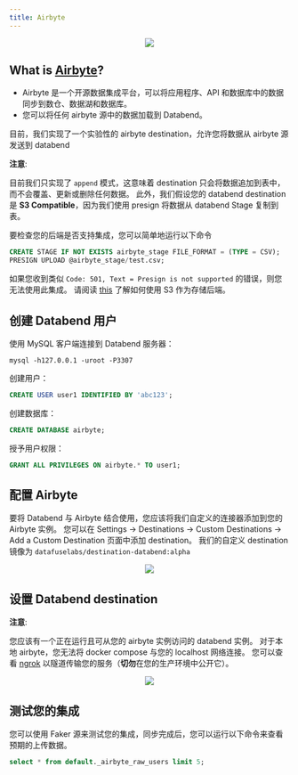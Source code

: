 ```yaml
---
title: Airbyte
---
```


<p align="center">
<img src="/img/integration/integration-airbyte.png"/>
</p>

## What is [Airbyte](https://airbyte.com/)?

- Airbyte 是一个开源数据集成平台，可以将应用程序、API 和数据库中的数据同步到数仓、数据湖和数据库。
- 您可以将任何 airbyte 源中的数据加载到 Databend。

目前，我们实现了一个实验性的 airbyte destination，允许您将数据从 airbyte 源发送到 databend

**注意**:

目前我们只实现了 `append` 模式，这意味着 destination 只会将数据追加到表中，而不会覆盖、更新或删除任何数据。
此外，我们假设您的 databend destination 是 **S3 Compatible**，因为我们使用 presign 将数据从 databend Stage 复制到表。

要检查您的后端是否支持集成，您可以简单地运行以下命令

```sql
CREATE STAGE IF NOT EXISTS airbyte_stage FILE_FORMAT = (TYPE = CSV);
PRESIGN UPLOAD @airbyte_stage/test.csv;
```

如果您收到类似 `Code: 501, Text = Presign is not supported` 的错误，则您无法使用此集成。
请阅读 [this](../../10-deploy/01-deploy/01-non-production/00-deploying-local.md) 了解如何使用 S3 作为存储后端。

## 创建 Databend 用户

使用 MySQL 客户端连接到 Databend 服务器：

```shell
mysql -h127.0.0.1 -uroot -P3307
```

创建用户：

```sql
CREATE USER user1 IDENTIFIED BY 'abc123';
```

创建数据库：

```sql
CREATE DATABASE airbyte;
```

授予用户权限：

```sql
GRANT ALL PRIVILEGES ON airbyte.* TO user1;
```

## 配置 Airbyte

要将 Databend 与 Airbyte 结合使用，您应该将我们自定义的连接器添加到您的 Airbyte 实例。
您可以在 Settings -> Destinations -> Custom Destinations -> Add a Custom Destination 页面中添加 destination。
我们的自定义 destination 镜像为 `datafuselabs/destination-databend:alpha`

<p align="center">
<img src="/img/integration/integration-airbyte-plugins.png"/>
</p>

## 设置 Databend destination

**注意**:

您应该有一个正在运行且可从您的 airbyte 实例访问的 databend 实例。
对于本地 airbyte，您无法将 docker compose 与您的 localhost 网络连接。
您可以查看 [ngrok](https://ngrok.com/) 以隧道传输您的服务（**切勿**在您的生产环境中公开它）。

<p align="center">
<img src="/img/integration/integration-airbyte-destinations.png"/>
</p>

## 测试您的集成

您可以使用 Faker 源来测试您的集成，同步完成后，您可以运行以下命令来查看预期的上传数据。

```sql
select * from default._airbyte_raw_users limit 5;
```
